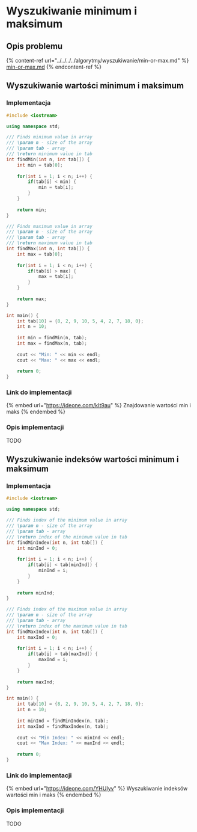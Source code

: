 # Wyszukiwanie minimum i maksimum

## Opis problemu

{% content-ref url="../../../../algorytmy/wyszukiwanie/min-or-max.md" %}
[min-or-max.md](../../../../algorytmy/wyszukiwanie/min-or-max.md)
{% endcontent-ref %}

## Wyszukiwanie wartości minimum i maksimum

### Implementacja

```cpp
#include <iostream>

using namespace std;

/// Finds minimum value in array
/// \param n - size of the array
/// \param tab - array
/// \return minimum value in tab
int findMin(int n, int tab[]) {
    int min = tab[0];
    
    for(int i = 1; i < n; i++) {
        if(tab[i] < min) {
            min = tab[i];
        }
    }
    
    return min;
}

/// Finds maximum value in array
/// \param n - size of the array
/// \param tab - array
/// \return maximum value in tab
int findMax(int n, int tab[]) {
    int max = tab[0];
    
    for(int i = 1; i < n; i++) {
        if(tab[i] > max) {
            max = tab[i];
        }
    }
    
    return max;
}

int main() {
    int tab[10] = {8, 2, 9, 10, 5, 4, 2, 7, 18, 0};
    int n = 10;
    
    int min = findMin(n, tab);
    int max = findMax(n, tab);
    
    cout << "Min: " << min << endl;
    cout << "Max: " << max << endl;
    
    return 0;
}
```

### Link do implementacji

{% embed url="https://ideone.com/kIt9au" %}
Znajdowanie wartości min i maks
{% endembed %}

### Opis implementacji

TODO

## Wyszukiwanie indeksów wartości minimum i maksimum

### Implementacja

```cpp
#include <iostream>

using namespace std;

/// Finds index of the minimum value in array
/// \param n - size of the array
/// \param tab - array
/// \return index of the minimum value in tab
int findMinIndex(int n, int tab[]) {
    int minInd = 0;
    
    for(int i = 1; i < n; i++) {
        if(tab[i] < tab[minInd]) {
            minInd = i;
        }
    }
    
    return minInd;
}

/// Finds index of the maximum value in array
/// \param n - size of the array
/// \param tab - array
/// \return index of the maximum value in tab
int findMaxIndex(int n, int tab[]) {
    int maxInd = 0;
    
    for(int i = 1; i < n; i++) {
        if(tab[i] > tab[maxInd]) {
            maxInd = i;
        }
    }
    
    return maxInd;
}

int main() {
    int tab[10] = {8, 2, 9, 10, 5, 4, 2, 7, 18, 0};
    int n = 10;
    
    int minInd = findMinIndex(n, tab);
    int maxInd = findMaxIndex(n, tab);
    
    cout << "Min Index: " << minInd << endl;
    cout << "Max Index: " << maxInd << endl;
    
    return 0;
}
```

### Link do implementacji

{% embed url="https://ideone.com/YHUIyv" %}
Wyszukiwanie indeksów wartości min i maks
{% endembed %}

### Opis implementacji

TODO
